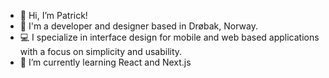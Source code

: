 - 👋 Hi, I’m Patrick!
- 👀 I'm a developer and designer based in Drøbak, Norway. 
- 💻 I specialize in interface design for mobile and web based applications with a focus on simplicity and usability.
- 🌱 I’m currently learning React and Next.js


